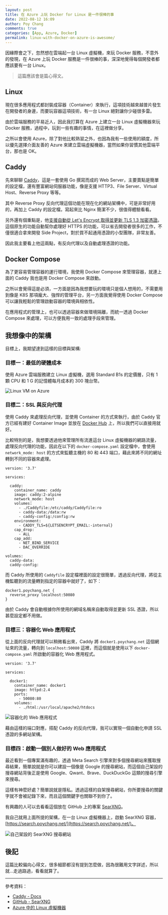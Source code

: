 ```yaml
---
layout: post
title: 在 Azure 上玩 Docker for Linux 是一件很棒的事
date: 2022-08-12 16:09
author: Poy Chang
comments: true
categories: [App, Azure, Docker]
permalink: linux-with-docker-on-azure-is-awesome/
---
```


因緣際會之下，忽然想在雲端起一台 Linux 虛擬機，來玩 Docker 服務，不意外的發現，在 Azure 上玩 Docker 服務是一件很棒的事，深深地覺得每個開發者都應該要有一台 Linux。

>這篇應該會是篇心得文。

## Linux

現在很多應用程式都封裝成容器（Container）來執行，這項技術越來越普片發生在開發者的身邊，而要玩容器這項技術，有一台 Linux 絕對讓你少碰很多雷。

由於雲端服務的平易近人，因此我打算在 Azure 上建立一台 Linux 虛擬機器來玩 Docker 服務，過程中，玩到一些有趣的事情，在這裡做分享。

之所以會使用 Azure，除了對他比較熟習之外，也因為我有一些使用的額度，所以優先選擇介面友善的 Azure 來建立雲端虛擬機器，當然如果你習慣其他雲端平台，那也是 OK。

## Caddy

先來聊聊 [Caddy](https://caddyserver.com/)，這是一套使用 Go 撰寫而成的 Web Server，主要賣點是簡單的設定檔，還有豐富網站伺服器功能，像是支援 HTTP3、File Server、Virtual Host、Reverse Proxy 等等。

其中 Reverse Proxy 反向代理這個功能在現在化的網站架構中，可是非常好用的，再加上 Caddy 的設定檔，寫起來比 Nginx 簡潔不少，很值得體驗看看。

另外還有個重點是，他[支援自動從 Let's Encrypt 取得並更新 TLS 1.3 加密憑證](https://caddyserver.com/docs/automatic-https#wildcard-certificates)。這個原生的功能自動幫你處理好 HTTPS 的功能，可以省去開發者很多的工作，不僅很適合拿來開發 Side Project，對於買不起通用憑證的小型團隊，非常友善。

因此我主要看上他這兩點，有反向代理以及自動處理憑證的功能。

## Docker Compose

為了更容易管理容器的運行環境，我使用 Docker Compose 來管理容器，就連上面的 Caddy 我也是用 Docker Compose 來啟動。

之所以會覺得這是必須，一方面是因為我想要玩的環境只是個人想用的，不需要用到像是 K8S 那項龐大、強悍的管理平台，另一方面我覺得使用 Docker Compose 可以讓我輕鬆的管理啟動容器的環境與相依性。

在應用程式的管理上，也可以透過容器來做環境隔離，而統一透過 Docker Compose 來處理，可以方便我用一致的處理手段來管理。

## 我想像中的架構

目標上，我期望達到這樣的目標與架構:

### 目標一：最低的硬體成本

使用 Azure 雲端服務建立 Linux 虛擬機，選用 Standard B1s 的定價層，只有 1 顆 CPU 和 1 G 的記憶體每月成本約 300 塊台幣。

![Linux VM on Azure](https://i.imgur.com/xqEBkZu.png)

### 目標二：SSL 與反向代理

使用 Caddy 來處理反向代理，並使用 Container 的方式來執行，由於 Caddy 官方已經有建好 Container Image 並放在 [Docker Hub](https://hub.docker.com/_/caddy) 上，所以我們可以直接用就好。

比較特別的是，我想要透過他來管理所有流進這台 Linux 虛擬機器的網路流量，處理反向代理的功能，因此在以下的 `docker-compose.yaml` 設定檔中，會使用 `network_mode: host` 的方式來監聽主機的 80 和 443 端口，藉此來將不同的網址轉到不同的容器來處理。

```
version: '3.7'

services:

  caddy:
    container_name: caddy
    image: caddy:2-alpine
    network_mode: host
    volumes:
      - ./Caddyfile:/etc/caddy/Caddyfile:ro
      - caddy-data:/data:rw
      - caddy-config:/config:rw
    environment:
      - CADDY_TLS=${LETSENCRYPT_EMAIL:-internal}
    cap_drop:
      - ALL
    cap_add:
      - NET_BIND_SERVICE
      - DAC_OVERRIDE

volumes:
  caddy-data:
  caddy-config:
```

而 Caddy 所使用的 `Caddyfile` 設定檔裡面的設定很簡單，透過反向代理，將從主機監聽到的流量轉到指定的容器中就好了，如下：

```
docker1.poychang.net {
  reverse_proxy localhost:50080
}
```

由於 Caddy 會自動根據你所使用的網域名稱來自動取得並更新 SSL 憑證，所以甚麼設定都不用做。

### 目標三：容器化 Web 應用程式

從上面的反向代理就可以稍微看出來，Caddy 將 `docker1.poychang.net` 這個網址來的流量，轉向到 `localhost:50080` 這裡，而這個就是使用以下 `docker-compose.yaml` 所啟動的容器化 Web 應用程式。

```
version: '3.7'

services:

  docker1:
    container_name: docker1
    image: httpd:2.4
    ports:
      - 50080:80
    volumes:
      - ./html:/usr/local/apache2/htdocs
```

![容器化的 Web 應用程式](https://i.imgur.com/uO47NPX.png)

藉由這樣的端口對應，搭配 Caddy 的反向代理，我可以實現一個自動化申請 SSL 憑證的多網站架構。

### 目標四：啟動一個別人做好的 Web 應用程式

最近看到一個專案滿有趣的，透過 Meta Search 引擎來對多個搜尋網站來獲取搜尋結果，簡單說就是你可以建設一個像是 Google 的搜尋網站，而這個自己架設的搜尋網站背後正是使用 Google、Qwant、Brave、DuckDuckGo 這類的搜尋引擎來搜尋。

這樣有神麼好處？簡單說就是隱私。透過這樣的自架搜尋網站，你所要搜尋的關鍵字就不會被記錄下來，而且這個關鍵字也關聯不到你了。

有興趣的人可以去看看這個放在 GitHub 上的專案 [SearXNG](https://github.com/searxng/searxng)。

我自己就用上面所提的架構，在一台 Linux 虛擬機器上，啟動 SearXNG 容器，[https://search.poychang.net/](https://search.poychang.net/)。

![自己架設的 SearXNG 搜尋網站](https://i.imgur.com/uSHuDLd.png)

## 後記

這篇比較偏向心得文，很多細節都沒有提到怎麼做，因為很難用文字詳述，所以就...走過路過，看看就算了。

----------

參考資料：

* [Caddy - Docs](https://caddyserver.com/docs/)
* [GitHub - SearXNG](https://github.com/searxng/searxng)
* [Azure 中的 Linux 虛擬機器](https://azure.microsoft.com/zh-tw/services/virtual-machines/linux/)
